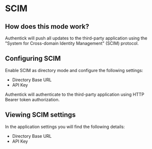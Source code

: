 # SCIM

## How does this mode work?

Authentick will push all updates to the third-party application using the "System for Cross-domain Identity Management" \(SCIM\) protocol.

## Configuring SCIM

Enable SCIM as directory mode and configure the following settings:

* Directory Base URL
* API Key

Authentick will authenticate to the third-party application using HTTP Bearer token authorization.

## Viewing SCIM settings

In the application settings you will find the following details:

* Directory Base URL
* API Key

